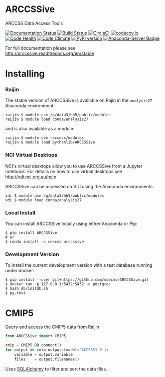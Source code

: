 # ARCCSSive
ARCCSS Data Access Tools

[![Documentation Status](https://readthedocs.org/projects/arccssive/badge/?version=latest)](https://readthedocs.org/projects/arccssive/?badge=latest)
[![Build Status](https://travis-ci.org/coecms/ARCCSSive.svg?branch=master)](https://travis-ci.org/coecms/ARCCSSive)
[![CircleCI](https://circleci.com/gh/coecms/ARCCSSive.svg?style=shield)](https://circleci.com/gh/coecms/ARCCSSive)
[![codecov.io](http://codecov.io/github/coecms/ARCCSSive/coverage.svg?branch=master)](http://codecov.io/github/coecms/ARCCSSive?branch=master)
[![Code Health](https://landscape.io/github/coecms/ARCCSSive/master/landscape.svg?style=flat)](https://landscape.io/github/coecms/ARCCSSive/master)
[![Code Climate](https://codeclimate.com/github/coecms/ARCCSSive/badges/gpa.svg)](https://codeclimate.com/github/coecms/ARCCSSive)
[![PyPI version](https://badge.fury.io/py/ARCCSSive.svg)](https://pypi.python.org/pypi/ARCCSSive)
[![Anaconda-Server Badge](https://anaconda.org/coecms/arccssive/badges/version.svg)](https://anaconda.org/coecms/arccssive)

For full documentation please see http://arccssive.readthedocs.org/en/stable

Installing
==========

### Raijin

The stable version of ARCCSSive is available on Rajin in the `analysis27` Anaconda environment:

    raijin $ module use /g/data3/hh5/public/modules
    raijin $ module load conda/analysis27

and is also available as a module:

    raijin $ module use ~access/modules
    raijin $ module load pythonlib/ARCCSSive

### NCI Virtual Desktops

NCI's virtual desktops allow you to use ARCCSSive from a Jupyter notebook. For
details on how to use virtual desktops see http://vdi.nci.org.au/help

ARCCSSive can be accessed on VDI using the Anaconda environments:

    vdi $ module use /g/data3/hh5/public/modules
    vdi $ module load conda/analysis27

### Local Install

You can install ARCCSSive locally using either Anaconda or Pip:

    $ pip install ARCCSSive
    # or
    $ conda install -c coecms arccssive

### Development Version

To install the current development version with a test database running under docker:

    $ pip install --user git+https://github.com/coecms/ARCCSSive.git 
    $ docker run -p 127.0.0.1:5432:5432 -d postgres
    $ bash db/initdb.sh
    $ py.test

CMIP5
=====

Query and access the CMIP5 data from Raijin

```python
from ARCCSSive import CMIP5

cmip = CMIP5.DB.connect()
for output in cmip.outputs(model='ACCESS1-0'):
    variable = output.variable
    files    = output.filenames()    
```

Uses
[SQLAlchemy](http://docs.sqlalchemy.org/en/rel_1_0/orm/tutorial.html#querying)
to filter and sort the data files.
